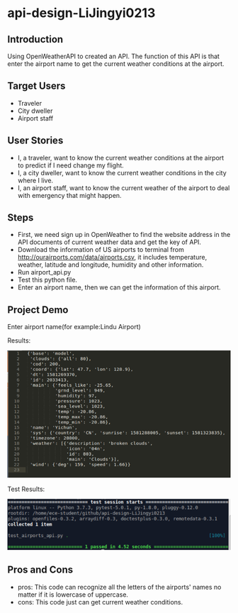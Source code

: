 # api-design-LiJingyi0213
## Introduction
Using OpenWeatherAPI to created an API. The function of this API is that enter the airport name to get the current weather conditions at the airport.

## Target Users
- Traveler
- City dweller
- Airport staff

## User Stories
- I, a traveler, want to know the current weather conditions at the airport to predict if I need change my flight.
- I, a city dweller, want to know the current weather conditions in the city where I live.
- I, an airport staff, want to know the current weather of the airport to deal with emergency that might happen.

## Steps
- First, we need sign up in OpenWeather to find the website address in the API documents of current weather data and get the key of API.
- Download the information of US airports to terminal from http://ourairports.com/data/airports.csv, it includes temperature, weather, latitude and longitude, humidity and other information.
- Run airport_api.py
- Test this python file.
- Enter an airport name, then we can get the information of this airport.

## Project Demo
Enter airport name(for example:Lindu Airport)

Results:

![](https://github.com/BUEC500C1/api-design-LiJingyi0213/blob/master/270e2421a98ebf794a4c14151fff11b.png)

Test Results:

![](https://github.com/BUEC500C1/api-design-LiJingyi0213/blob/master/7a0d44b32495696cc14a660cfc7ce8c.png)

## Pros and Cons
- pros: This code can recognize all the letters of the airports' names no matter if it is lowercase of uppercase.
- cons: This code just can get current weather conditions.
